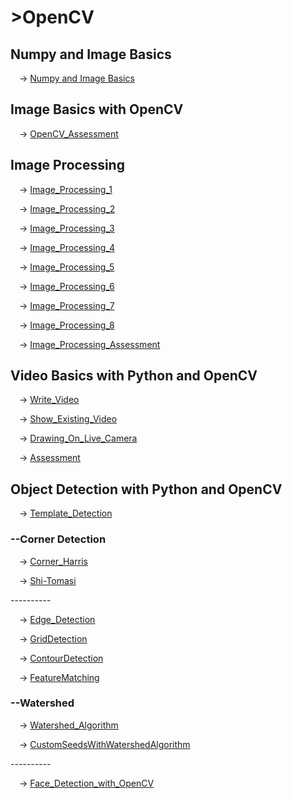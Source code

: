 # >OpenCV
<h2>Numpy and Image Basics</h2>
<p>&emsp;-> <a href="https://github.com/walterbishop67/OpenCv_Ex_U/tree/main/Section_1">Numpy and Image Basics</a></p>
<h2>Image Basics with OpenCV</h2>
<p>&emsp;-> <a href="https://github.com/walterbishop67/OpenCv_Ex_U/blob/main/Section_2/OpenCV_Assessment.ipynb">OpenCV_Assessment</a></p>
<h2>Image Processing</h2>
  <p>&emsp;-> <a href="https://github.com/walterbishop67/OpenCv_Ex_U/blob/main/Section_3/Image_processing_1.ipynb">Image_Processing_1</a></p>
  <p>&emsp;-> <a href="https://github.com/walterbishop67/OpenCv_Ex_U/blob/main/Section_3/Image_processing_2.ipynb">Image_Processing_2</a></p>
  <p>&emsp;-> <a href="https://github.com/walterbishop67/OpenCv_Ex_U/blob/main/Section_3/Image_processing_3.ipynb">Image_Processing_3</a></p>
  <p>&emsp;-> <a href="https://github.com/walterbishop67/OpenCv_Ex_U/blob/main/Section_3/Image_processing_4.ipynb">Image_Processing_4</a></p>
  <p>&emsp;-> <a href="https://github.com/walterbishop67/OpenCv_Ex_U/blob/main/Section_3/Image_processing_5.ipynb">Image_Processing_5</a></p>
  <p>&emsp;-> <a href="https://github.com/walterbishop67/OpenCv_Ex_U/blob/main/Section_3/Image_processing_6.ipynb">Image_Processing_6</a></p>
  <p>&emsp;-> <a href="https://github.com/walterbishop67/OpenCv_Ex_U/blob/main/Section_3/Image_processing_7.ipynb">Image_Processing_7</a></p>
  <p>&emsp;-> <a href="https://github.com/walterbishop67/OpenCv_Ex_U/blob/main/Section_3/Image_processing_8.ipynb">Image_Processing_8</a></p>
  <p>&emsp;-> <a href="https://github.com/walterbishop67/OpenCv_Ex_U/blob/main/Section_3/image_processing_assesment.ipynb">Image_Processing_Assessment</a></p>
<h2>Video Basics with Python and OpenCV</h2>
   <p>&emsp;-> <a href="https://github.com/walterbishop67/OpenCv_Ex_U/blob/main/Section_4/WriteVideo/WriteVideo.py">Write_Video</a></p>
  <p>&emsp;-> <a href="https://github.com/walterbishop67/OpenCv_Ex_U/blob/main/Section_4/ShowExistingVideo/ShowiExistingVideo.py">Show_Existing_Video</a></p>
  <p>&emsp;-> <a href="https://github.com/walterbishop67/OpenCv_Ex_U/blob/main/Section_4/DrawingOnLiveCamera/DrawingOnLiveCamera.py">Drawing_On_Live_Camera</a></p>
  <p>&emsp;-> <a href="https://github.com/walterbishop67/OpenCv_Ex_U/blob/main/Section_4/Assessment/Assessment.py">Assessment</a></p>
<h2>Object Detection with Python and OpenCV</h2>
   <p>&emsp;-> <a href="https://github.com/walterbishop67/OpenCv_Ex_U/blob/main/Section_5/TemplateMatching/ObjectDetection_1.ipynb">Template_Detection</a></p>
   <h3>--Corner Detection</h3>
     <p>&emsp;-> <a href="https://github.com/walterbishop67/OpenCv_Ex_U/blob/main/Section_5/CornerDetection/corrnerHarris.ipynb">Corner_Harris</a></p>
     <p>&emsp;-> <a href="https://github.com/walterbishop67/OpenCv_Ex_U/blob/main/Section_5/CornerDetection/Shi-Tomasi.ipynb">Shi-Tomasi</a></p>
      <p>----------</p>
    <p>&emsp;-> <a href="https://github.com/walterbishop67/OpenCv_Ex_U/blob/main/Section_5/EdgeDetection/Edge_Detection.ipynb">Edge_Detection</a></p>  
    <p>&emsp;-> <a href="https://github.com/walterbishop67/OpenCv_Ex_U/blob/main/Section_5/GridDetection/GridDetection.ipynb">GridDetection</a></p>
    <p>&emsp;-> <a href="https://github.com/walterbishop67/OpenCv_Ex_U/blob/main/Section_5/ContourDetection/ContourDetection.ipynb">ContourDetection</a></p>  
    <p>&emsp;-> <a href="https://github.com/walterbishop67/OpenCv_Ex_U/blob/main/Section_5/FeatureMatching/FeatureMatching.ipynb">FeatureMatching</a></p>
<h3>--Watershed</h3>
    <p>&emsp;-> <a href="https://github.com/walterbishop67/OpenCv_Ex_U/blob/main/Section_5/WatershedAlgorithm/WatershedModel.ipynb">Watershed_Algorithm</a></p>  
    <p>&emsp;-> <a href="https://github.com/walterbishop67/OpenCv_Ex_U/blob/main/Section_5/WatershedAlgorithm/CustomSeedsWithWatershedAlgorithm.ipynb">CustomSeedsWithWatershedAlgorithm</a></p>
     <p>----------</p>
    <p>&emsp;-> <a href="https://github.com/walterbishop67/OpenCv_Ex_U/blob/main/Section_5/FaceDetection/Face_Detection_with_OpenCV.ipynb">Face_Detection_with_OpenCV</a></p>

     
